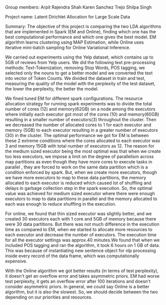 Group members: 
Arpit Rajendra Shah
Karen Sanchez Trejo
Shilpa Singh

Project name:
Latent Dirichlet Allocation for Large Scale Data

Summary: 
The objective of this project is comparing the two LDA algorithms that are implemented in Spark (EM and Online), finding which one has the best computational performance and which one gives the best model. EM algorithm learns clustering using MAP Estimation, while Online uses iterative mini-batch sampling for Online Variational Inference. 

We carried out experiments using the Yelp dataset, which contains up to 5GB of reviews from Yelp users.  We did the following text pre-processing methods: Text-Tokenization, removing Stop Words, POS tagging, we selected only the nouns to get a better model and we converted the text into vector of Token Counts. We divided the dataset in train and test, measuring the quality of the model with the perplexity of the test dataset, the lower the perplexity, the better the model.

We fined tuned EM for different spark configurations. The resource allocation strategy for running spark experiments was to divide the total number of cores (12) and memory(62GB) on a node among the executors where initially each executor got most of the cores (10) and memory(60GB) resulting in a smaller number of executors(3) throughout the cluster. Then we decreased the number of allocated cores to 1 for each executor and memory (5GB) to each executor resulting in a greater number of executors (30) in the cluster. The optimal performance we got for EM is between these 2 extreme conditions where the cores allocated to each executor was 3 and memory 15GB with total number of executors as 12. The reason for the medium sized executor being the most optimal was that when we create too less executors, we impose a limit on the degree of parallelism across map partitions as even though they have more cores to execute tasks in parallel , they are forced to work on the same data partition which is a condition enforced by spark. But, when we create more executors, though we have more executors to map to these data partitions, the memory allocated to each executor is reduced which caused lot of shuffling and delays in garbage collection step in the spark execution. So, the optimal value was achieved for medium sized executor where there were enough executors to map to data partitions in parallel and the memory allocated to each was enough to reduce shuffling in the execution.

For online, we found that thin sized executor was slightly better, and we created 30 executors each with 1 core and 5GB of memory because there were 30 data partitions. But there was not much difference in the execution time as compared to EM, when we started to allocate more resources to each executor and decrease the number of executors. The execution time for all the executor settings was approx.40 minutes.We found that when we included POS tagging and ran the algorithm, it took 6 hours on 1 GB of data. This was because of instantiating new sentence object for nlp processing inside every record of the data frame, which was computationally expensive.

With the Online algorithm we got better results (in terms of test perplexity), it doesn't get an overflow error and takes asymmetric priors. EM had worse test perplexity, it gets an overflow error after 100 iterations and doesn't consider asymmetric priors. In general, we could say Online is a better algorithm, but it is also the slowest. So, we should decide between the two depending on our priorities and resources.
